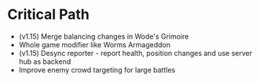 # Critical Path
- (v1.15) Merge balancing changes in Wode's Grimoire
- Whole game modifier like Worms Armageddon
- (v1.15) Desync reporter - report health, position changes and use server hub as backend
- Improve enemy crowd targeting for large battles